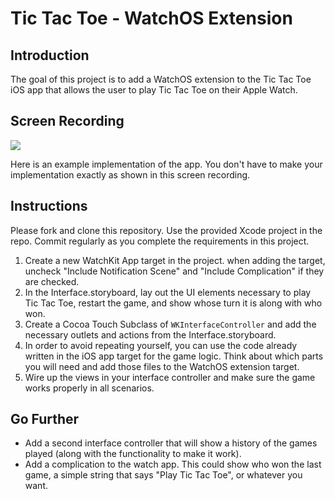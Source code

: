 # Tic Tac Toe - WatchOS Extension

## Introduction

The goal of this project is to add a WatchOS extension to the Tic Tac Toe iOS app that allows the user to play Tic Tac Toe on their Apple Watch.

## Screen Recording

![](https://user-images.githubusercontent.com/16965587/47415409-9865a380-d730-11e8-95cf-a34b527d3fbe.gif)

Here is an example implementation of the app. You don't have to make your implementation exactly as shown in this screen recording.

## Instructions

Please fork and clone this repository. Use the provided Xcode project in the repo. Commit regularly as you complete the requirements in this project.

1. Create a new WatchKit App target in the project. when adding the target, uncheck "Include Notification Scene" and "Include Complication" if they are checked.
2. In the Interface.storyboard, lay out the UI elements necessary to play Tic Tac Toe, restart the game, and show whose turn it is along with who won. 
3. Create a Cocoa Touch Subclass of `WKInterfaceController` and add the necessary outlets and actions from the Interface.storyboard.
4. In order to avoid repeating yourself, you can use the code already written in the iOS app target for the game logic. Think about which parts you will need and add those files to the WatchOS extension target.
5. Wire up the views in your interface controller and make sure the game works properly in all scenarios.


## Go Further

- Add a second interface controller that will show a history of the games played (along with the functionality to make it work). 
- Add a complication to the watch app. This could show who won the last game, a simple string that says "Play Tic Tac Toe", or whatever you want.
